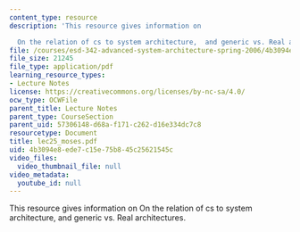 ```yaml
---
content_type: resource
description: 'This resource gives information on

  On the relation of cs to system architecture,  and generic vs. Real architectures.'
file: /courses/esd-342-advanced-system-architecture-spring-2006/4b3094e8ede7c15e75b845c25621545c_lec25_moses.pdf
file_size: 21245
file_type: application/pdf
learning_resource_types:
- Lecture Notes
license: https://creativecommons.org/licenses/by-nc-sa/4.0/
ocw_type: OCWFile
parent_title: Lecture Notes
parent_type: CourseSection
parent_uid: 57306148-d68a-f171-c262-d16e334dc7c8
resourcetype: Document
title: lec25_moses.pdf
uid: 4b3094e8-ede7-c15e-75b8-45c25621545c
video_files:
  video_thumbnail_file: null
video_metadata:
  youtube_id: null
---
```

This resource gives information on
On the relation of cs to system architecture,  and generic vs. Real architectures.